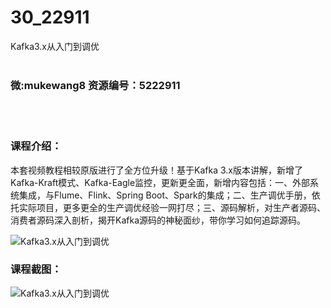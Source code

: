 # 30_22911
Kafka3.x从入门到调优
<br/></br>
<h3>微:mukewang8 资源编号：5222911</h3>
<br/></br>
<h3>课程介绍：</h3>
<p>本套视频教程相较原版进行了全方位升级！基于Kafka 3.x版本讲解，新增了Kafka-Kraft模式、Kafka-Eagle监控，更新更全面，新增内容包括：一、外部系统集成，与Flume、Flink、Spring Boot、Spark的集成；二、生产调优手册，依托实际项目，更多更全的生产调优经验一网打尽；三、源码解析，对生产者源码、消费者源码深入剖析，揭开Kafka源码的神秘面纱，带你学习如何追踪源码。</p>
<p><img src="https://www.ko996.com/wp-content/uploads/img/2022/02/1-29-300x174.png" alt="Kafka3.x从入门到调优"></p>
<div class="info-desc">
<h3>课程截图：</h3>
<p><img src="https://www.ko996.com/wp-content/uploads/img/2022/02/2-66.png" alt="Kafka3.x从入门到调优"></p>


			
</div>
